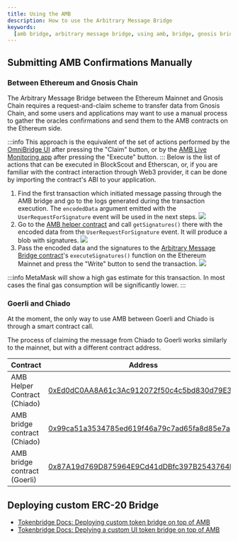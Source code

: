 ```yaml
---
title: Using the AMB
description: How to use the Arbitrary Message Bridge
keywords:
  [amb bridge, arbitrary message bridge, using amb, bridge, gnosis bridge]
---
```


## Submitting AMB Confirmations Manually

### Between Ethereum and Gnosis Chain

The Arbitrary Message Bridge between the Ethereum Mainnet and Gnosis Chain requires a request-and-claim scheme to transfer data from Gnosis Chain, and some users and applications may want to use a manual process to gather the oracles confirmations and send them to the AMB contracts on the Ethereum side.

:::info
This approach is the equivalent of the set of actions performed by the [OmniBridge UI](https://omni.gnosischain.com/bridge) after pressing the "Claim" button, or by the [AMB Live Monitoring app](https://alm-bridge-monitor.gnosischain.com/) after pressing the "Execute" button.
:::
Below is the list of actions that can be executed in BlockScout and Etherscan, or, if you are familiar with the contract interaction through Web3 provider, it can be done by importing the contract's ABI to your application.

1. Find the first transaction which initiated message passing through the AMB bridge and go to the logs generated during the transaction execution. The `encodedData` argument emitted with the `UserRequestForSignature` event will be used in the next steps.
   ![](/img/bridges/amb_manualconfirmation_userRequestForSignature_encodedData.png)
2. Go to the [AMB helper contract](https://gnosisscan.io/address/0x7d94ece17e81355326e3359115D4B02411825EdD#readContract) and call `getSignatures()` there with the encoded data from the `UserRequestForSignature` event. It will produce a blob with signatures.
   ![](/img/bridges/amb_helper_getsignatures.png)
3. Pass the encoded data and the signatures to the [Arbitrary Message Bridge contract](https://etherscan.io/address/0x4C36d2919e407f0Cc2Ee3c993ccF8ac26d9CE64e#writeProxyContract)'s `executeSignatures()` function on the Ethereum Mainnet and press the "Write" button to send the transaction.
   ![](/img/bridges/amb_eth_executeSignatures.png)

:::info
MetaMask will show a high gas estimate for this transaction. In most cases the final gas consumption will be significantly lower.
:::

### Goerli and Chiado

At the moment, the only way to use AMB between Goerli and Chiado is through a smart contract call.

The process of claiming the message from Chiado to Goerli works similarly to the mainnet, but with a different contract address.

| Contract                     | Address                                                                                                                                                 |
| ---------------------------- | ------------------------------------------------------------------------------------------------------------------------------------------------------- |
| AMB Helper Contract (Chiado) | [0xEd0dC0AA8A61c3Ac912072f50c4c5bd830d79E36](https://gnosis-chiado.blockscout.com/address/0xEd0dC0AA8A61c3Ac912072f50c4c5bd830d79E36?tab=read_contract) |
| AMB bridge contract (Chiado) | [0x99ca51a3534785ed619f46a79c7ad65fa8d85e7a](https://gnosis-chiado.blockscout.com/address/0x99ca51a3534785ed619f46a79c7ad65fa8d85e7a?tab=contact_code)  |
| AMB bridge contract (Goerli) | [0x87A19d769D875964E9Cd41dDBfc397B2543764E6](https://goerli.etherscan.io/address/0x87A19d769D875964E9Cd41dDBfc397B2543764E6#code)                       |

## Deploying custom ERC-20 Bridge

- [Tokenbridge Docs: Deploying custom token bridge on top of AMB](https://docs.tokenbridge.net/eth-xdai-amb-bridge/erc20-to-erc20-extension-linked-with-a-particular-token/deploy-erc20-erc677-erc827-to-erc677-amb-bridge-extension)
- [Tokenbridge Docs: Deplying a custom UI token bridge on top of AMB](https://docs.tokenbridge.net/eth-xdai-amb-bridge/erc20-to-erc20-extension-linked-with-a-particular-token/ui-to-transfer-tokens-through-amb)
